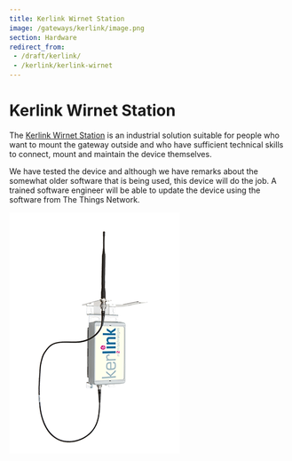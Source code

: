 ```yaml
---
title: Kerlink Wirnet Station
image: /gateways/kerlink/image.png
section: Hardware
redirect_from:
 - /draft/kerlink/
 - /kerlink/kerlink-wirnet
---
```


# Kerlink Wirnet Station

The [Kerlink Wirnet Station](http://www.kerlink.fr/en/products) is an industrial solution suitable for people who want to mount the gateway outside and who have sufficient technical skills to connect, mount and maintain the device themselves.

We have tested the device and although we have remarks about the somewhat older software that is being used, this device will do the job. A trained software engineer will be able to update the device using the software from The Things Network.

![../Kerlink LoRa IoT Station](image.png)
